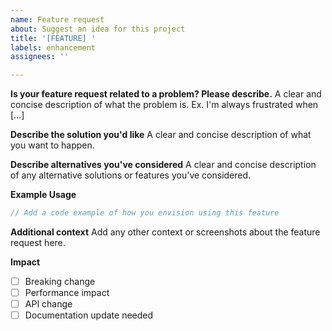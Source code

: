 ```yaml
---
name: Feature request
about: Suggest an idea for this project
title: '[FEATURE] '
labels: enhancement
assignees: ''

---
```


**Is your feature request related to a problem? Please describe.**
A clear and concise description of what the problem is. Ex. I'm always frustrated when [...]

**Describe the solution you'd like**
A clear and concise description of what you want to happen.

**Describe alternatives you've considered**
A clear and concise description of any alternative solutions or features you've considered.

**Example Usage**
```typescript
// Add a code example of how you envision using this feature
```

**Additional context**
Add any other context or screenshots about the feature request here.

**Impact**
- [ ] Breaking change
- [ ] Performance impact
- [ ] API change
- [ ] Documentation update needed 